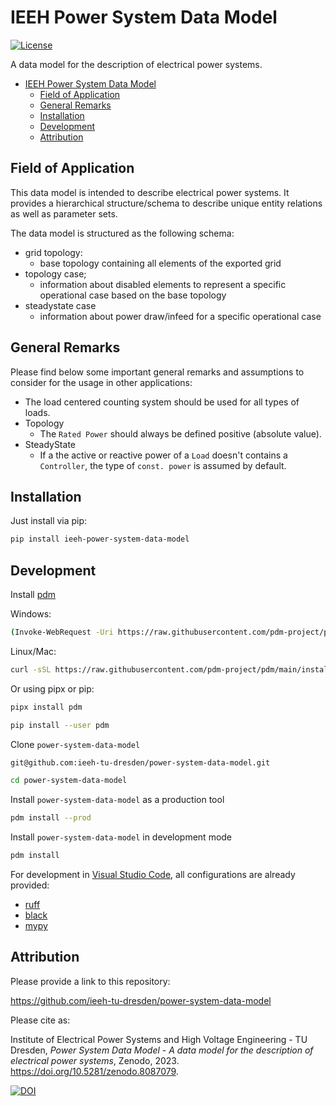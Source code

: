 # IEEH Power System Data Model

[![License](https://img.shields.io/badge/License-BSD%203--Clause-blue.svg)](https://opensource.org/licenses/BSD-3-Clause)

A data model for the description of electrical power systems.

- [IEEH Power System Data Model](#ieeh-power-system-data-model)
  - [ Field of Application](#-field-of-application)
  - [ General Remarks](#-remarks)
  - [ Installation](#-installation)
  - [ Development](#-development)
  - [ Attribution](#-attribution)

## <div id="application" /> Field of Application

This data model is intended to describe electrical power systems. It provides a hierarchical structure/schema to describe unique entity relations as well as parameter sets.

The data model is structured as the following schema:

- grid topology:
  - base topology containing all elements of the exported grid
- topology case;
  - information about disabled elements to represent a specific operational case based on the base topology
- steadystate case
  - information about power draw/infeed for a specific operational case

## <div id="remarks" /> General Remarks

Please find below some important general remarks and assumptions to consider for the usage in other applications:
- The load centered counting system should be used for all types of loads.
- Topology
  - The `Rated Power` should always be defined positive (absolute value).
- SteadyState
  - If a the active or reactive power of a `Load` doesn't contains a `Controller`, the type of `const. power` is assumed by default.

## <div id="installation" /> Installation

Just install via pip:

```bash
pip install ieeh-power-system-data-model
```

## <div id="development" /> Development

Install [pdm](https://github.com/pdm-project/pdm)

Windows:

```bash
(Invoke-WebRequest -Uri https://raw.githubusercontent.com/pdm-project/pdm/main/install-pdm.py -UseBasicParsing).Content | python -
```

Linux/Mac:

```bash
curl -sSL https://raw.githubusercontent.com/pdm-project/pdm/main/install-pdm.py | python3 -
```

Or using pipx or pip:
```bash
pipx install pdm
```
```bash
pip install --user pdm
```

Clone `power-system-data-model`

```bash
git@github.com:ieeh-tu-dresden/power-system-data-model.git
```

```bash
cd power-system-data-model
```

Install `power-system-data-model` as a production tool

```bash
pdm install --prod
```

Install `power-system-data-model` in development mode

```bash
pdm install
```

For development in [Visual Studio Code](https://github.com/microsoft/vscode), all configurations are already provided:

- [ruff](https://github.com/astral-sh/ruff)
- [black](https://github.com/psf/black)
- [mypy](https://github.com/python/mypy)

## <div id="attribution" /> Attribution

Please provide a link to this repository:

<https://github.com/ieeh-tu-dresden/power-system-data-model>

Please cite as:

Institute of Electrical Power Systems and High Voltage Engineering - TU Dresden, _Power System Data Model - A data model for the description of electrical power systems_, Zenodo, 2023. <https://doi.org/10.5281/zenodo.8087079>.

[![DOI](https://zenodo.org/badge/DOI/10.5281/zenodo.8087079.svg)](https://doi.org/10.5281/zenodo.8087079)
